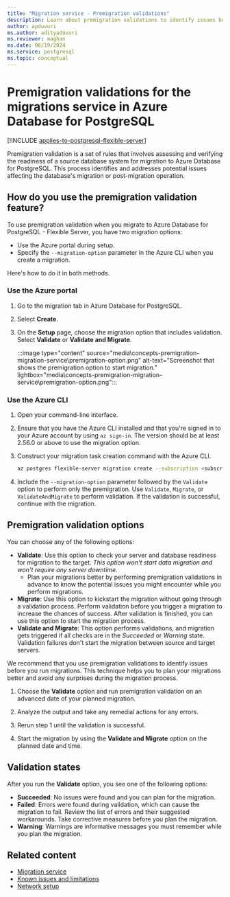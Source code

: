 ```yaml
---
title: "Migration service - Premigration validations"
description: Learn about premigration validations to identify issues before you run a migration to Azure Database for PostgreSQL.
author: apduvuri
ms.author: adityaduvuri
ms.reviewer: maghan
ms.date: 06/19/2024
ms.service: postgresql
ms.topic: conceptual
---
```


# Premigration validations for the migrations service in Azure Database for PostgreSQL

[!INCLUDE [applies-to-postgresql-flexible-server](~/reusable-content/ce-skilling/azure/includes/postgresql/includes/applies-to-postgresql-flexible-server.md)]

Premigration validation is a set of rules that involves assessing and verifying the readiness of a source database system for migration to Azure Database for PostgreSQL. This process identifies and addresses potential issues affecting the database's migration or post-migration operation.

## How do you use the premigration validation feature?

To use premigration validation when you migrate to Azure Database for PostgreSQL - Flexible Server, you have two migration options:

- Use the Azure portal during setup.
- Specify the `--migration-option` parameter in the Azure CLI when you create a migration.

Here's how to do it in both methods.

### Use the Azure portal

1. Go to the migration tab in Azure Database for PostgreSQL.

1. Select **Create**.

1. On the **Setup** page, choose the migration option that includes validation. Select **Validate** or **Validate and Migrate**.

    :::image type="content" source="media\concepts-premigration-migration-service\premigration-option.png" alt-text="Screenshot that shows the premigration option to start migration." lightbox="media\concepts-premigration-migration-service\premigration-option.png":::

### Use the Azure CLI

1. Open your command-line interface.

1. Ensure that you have the Azure CLI installed and that you're signed in to your Azure account by using `az sign-in`.
   The version should be at least 2.56.0 or above to use the migration option.

1. Construct your migration task creation command with the Azure CLI.

    ```bash
    az postgres flexible-server migration create --subscription <subscription ID> --resource-group <Resource group Name> --name <Flexible server Name> --migration-name <Unique migration ID> --migration-option ValidateAndMigrate --properties "Path of the JSON File" --migration-mode offline
    ```

1. Include the `--migration-option` parameter followed by the `Validate` option to perform only the premigration. Use `Validate`, `Migrate`, or `ValidateAndMigrate` to perform validation. If the validation is successful, continue with the migration.

## Premigration validation options

You can choose any of the following options:

- **Validate**: Use this option to check your server and database readiness for migration to the target. *This option won't start data migration and won't require any server downtime.*
     - Plan your migrations better by performing premigration validations in advance to know the potential issues you might encounter while you perform migrations.
- **Migrate**: Use this option to kickstart the migration without going through a validation process. Perform validation before you trigger a migration to increase the chances of success. After validation is finished, you can use this option to start the migration process.
- **Validate and Migrate**: This option performs validations, and migration gets triggered if all checks are in the *Succeeded* or *Warning* state. Validation failures don't start the migration between source and target servers.

We recommend that you use premigration validations to identify issues before you run migrations. This technique helps you to plan your migrations better and avoid any surprises during the migration process.

1. Choose the **Validate** option and run premigration validation on an advanced date of your planned migration.

1. Analyze the output and take any remedial actions for any errors.

1. Rerun step 1 until the validation is successful.

1. Start the migration by using the **Validate and Migrate** option on the planned date and time.

## Validation states

After you run the **Validate** option, you see one of the following options:

- **Succeeded**: No issues were found and you can plan for the migration.
- **Failed**: Errors were found during validation, which can cause the migration to fail. Review the list of errors and their suggested workarounds. Take corrective measures before you plan the migration.
- **Warning**: Warnings are informative messages you must remember while you plan the migration.

## Related content

- [Migration service](concepts-migration-service-postgresql.md)
- [Known issues and limitations](concepts-known-issues-migration-service.md)
- [Network setup](how-to-network-setup-migration-service.md)
